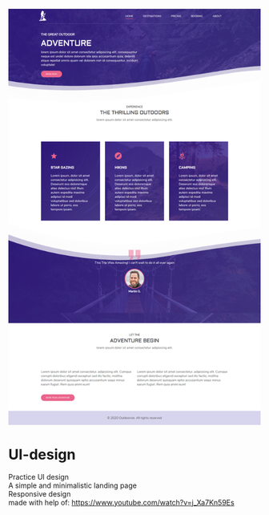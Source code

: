 ![Alt text](images/tours.png?raw=true "Title")
# UI-design
Practice UI design
<br>A simple and minimalistic landing page 
<br>Responsive design
<br>made with help of: https://www.youtube.com/watch?v=j_Xa7Kn59Es
